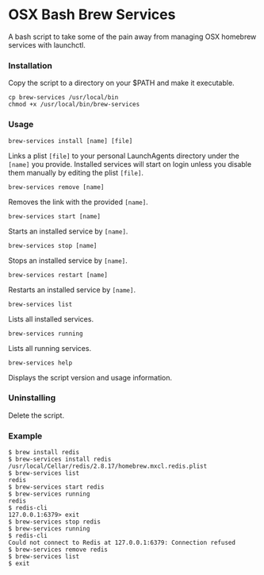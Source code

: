 # OSX Bash Brew Services
A bash script to take some of the pain away from managing OSX homebrew services with launchctl.

### Installation
Copy the script to a directory on your $PATH and make it executable.

```
cp brew-services /usr/local/bin
chmod +x /usr/local/bin/brew-services
```

### Usage
`brew-services install [name] [file]`

Links a plist `[file]` to your personal LaunchAgents directory under the `[name]` you provide. Installed services will start on login unless you disable them manually by editing the plist `[file]`.

`brew-services remove [name]`

Removes the link with the provided `[name]`.

`brew-services start [name]`

Starts an installed service by `[name]`.

`brew-services stop [name]`

Stops an installed service by `[name]`.

`brew-services restart [name]`

Restarts an installed service by `[name]`.

`brew-services list`

Lists all installed services.

`brew-services running`

Lists all running services.

`brew-services help`

Displays the script version and usage information.

### Uninstalling
Delete the script.

### Example
```
$ brew install redis
$ brew-services install redis /usr/local/Cellar/redis/2.8.17/homebrew.mxcl.redis.plist
$ brew-services list
redis
$ brew-services start redis
$ brew-services running
redis
$ redis-cli
127.0.0.1:6379> exit
$ brew-services stop redis
$ brew-services running
$ redis-cli
Could not connect to Redis at 127.0.0.1:6379: Connection refused
$ brew-services remove redis
$ brew-services list
$ exit
```
